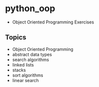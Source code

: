 # python_oop
- Object Oriented Programming Exercises 

## Topics 
- Object Oriented Programming
- abstract data types 
- search algorithms  
- linked lists
- stacks
- sort algorithms 
- linear search